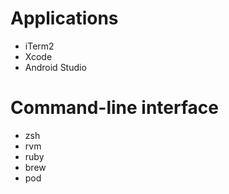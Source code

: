 # Applications

- iTerm2
- Xcode
- Android Studio

# Command-line interface

- zsh
- rvm
- ruby
- brew
- pod
